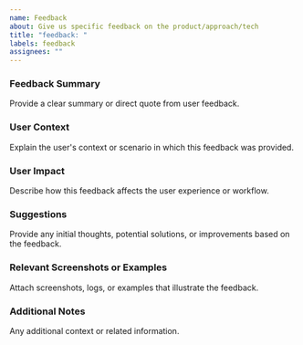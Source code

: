 ```yaml
---
name: Feedback
about: Give us specific feedback on the product/approach/tech
title: "feedback: "
labels: feedback
assignees: ""
---
```


### Feedback Summary

Provide a clear summary or direct quote from user feedback.

### User Context

Explain the user's context or scenario in which this feedback was provided.

### User Impact

Describe how this feedback affects the user experience or workflow.

### Suggestions

Provide any initial thoughts, potential solutions, or improvements based on the feedback.

### Relevant Screenshots or Examples

Attach screenshots, logs, or examples that illustrate the feedback.

### Additional Notes

Any additional context or related information.

